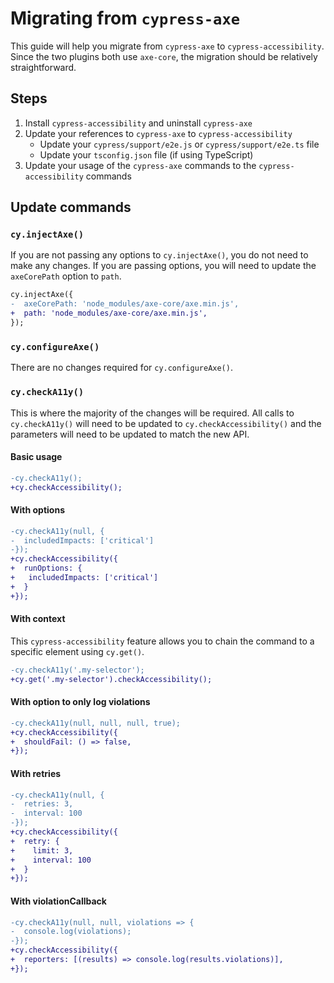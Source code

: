 # Migrating from `cypress-axe`

This guide will help you migrate from `cypress-axe` to `cypress-accessibility`. Since the two plugins both use `axe-core`, the migration should be relatively straightforward.

## Steps

1. Install `cypress-accessibility` and uninstall `cypress-axe`
2. Update your references to `cypress-axe` to `cypress-accessibility`
   - Update your `cypress/support/e2e.js` or `cypress/support/e2e.ts` file
   - Update your `tsconfig.json` file (if using TypeScript)
3. Update your usage of the `cypress-axe` commands to the `cypress-accessibility` commands

## Update commands

### `cy.injectAxe()`

If you are not passing any options to `cy.injectAxe()`, you do not need to make any changes. If you are passing options, you will need to update the `axeCorePath` option to `path`.

```diff
cy.injectAxe({
-  axeCorePath: 'node_modules/axe-core/axe.min.js',
+  path: 'node_modules/axe-core/axe.min.js',
});
```

### `cy.configureAxe()`

There are no changes required for `cy.configureAxe()`.

### `cy.checkA11y()`

This is where the majority of the changes will be required. All calls to `cy.checkA11y()` will need to be updated to `cy.checkAccessibility()` and the parameters will need to be updated to match the new API.

#### Basic usage

```diff
-cy.checkA11y();
+cy.checkAccessibility();
```

#### With options

```diff
-cy.checkA11y(null, {
-  includedImpacts: ['critical']
-});
+cy.checkAccessibility({
+  runOptions: {
+   includedImpacts: ['critical']
+  }
+});
```

#### With context

This `cypress-accessibility` feature allows you to chain the command to a specific element using `cy.get()`.

```diff
-cy.checkA11y('.my-selector');
+cy.get('.my-selector').checkAccessibility();
```

#### With option to only log violations

```diff
-cy.checkA11y(null, null, null, true);
+cy.checkAccessibility({
+  shouldFail: () => false,
+});
```

#### With retries

```diff
-cy.checkA11y(null, {
-  retries: 3,
-  interval: 100
-});
+cy.checkAccessibility({
+  retry: {
+    limit: 3,
+    interval: 100
+  }
+});
```

#### With violationCallback

```diff
-cy.checkA11y(null, null, violations => {
-  console.log(violations);
-});
+cy.checkAccessibility({
+  reporters: [(results) => console.log(results.violations)],
+});
```
